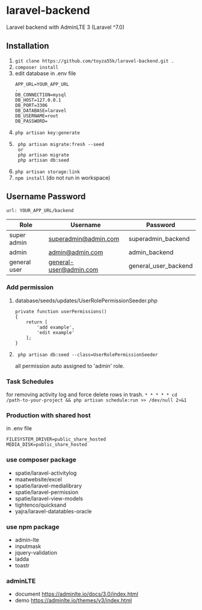 # laravel-backend
Laravel backend with AdminLTE 3 (Laravel ^7.0)

## Installation
1. ```git clone https://github.com/toyza55k/laravel-backend.git .```
1. ```composer install```
1. edit database in .env file
	```
	APP_URL=YOUR_APP_URL
	.
	DB_CONNECTION=mysql
	DB_HOST=127.0.0.1
	DB_PORT=3306
	DB_DATABASE=laravel
	DB_USERNAME=root
	DB_PASSWORD=
	```
1. ```php artisan key:generate```
1. ```
	php artisan migrate:fresh --seed
	or 
	php artisan migrate
	php artisan db:seed
	```
1. ```php artisan storage:link```
1. ```npm install``` (do not run in workspace)

## Username Password
	url: YOUR_APP_URL/backend
| Role  | Username | Password |
| --- | --- | --- |
| super admin  | superadmin@admin.com | superadmin_backend |
| admin  | admin@admin.com | admin_backend |
| general user  | general-user@admin.com | general_user_backend |

### Add permission
1. database/seeds/updates/UserRolePermissionSeeder.php
	```
	private function userPermissions()
	{
	    return [
	        'add example',
	        'edit example'
	    ];
	}
	```
1. ```
	php artisan db:seed --class=UserRolePermissionSeeder
	```
	all permission auto assigned to 'admin' role.

### Task Schedules
for removing activity log and force delete rows in trash.
```* * * * * cd /path-to-your-project && php artisan schedule:run >> /dev/null 2>&1```

### Production with shared host
in .env  file
```
FILESYSTEM_DRIVER=public_share_hosted
MEDIA_DISK=public_share_hosted
```

### use composer package
- spatie/laravel-activitylog
- maatwebsite/excel
- spatie/laravel-medialibrary
- spatie/laravel-permission
- spatie/laravel-view-models
- tightenco/quicksand
- yajra/laravel-datatables-oracle

### use npm package
- admin-lte
- inputmask
- jquery-validation
- ladda
- toastr

### adminLTE 
- document https://adminlte.io/docs/3.0/index.html
- demo https://adminlte.io/themes/v3/index.html

